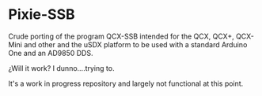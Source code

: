 Pixie-SSB
=========

Crude porting of the program QCX-SSB intended for the QCX, QCX+, QCX-Mini
and other and the uSDX platform to be used with a standard Arduino One
and an AD9850 DDS.

¿Will it work? I dunno....trying to.

It's a work in progress repository and largely not functional at this point.

